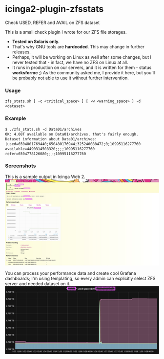 # icinga2-plugin-zfsstats
Check USED, REFER and AVAIL on ZFS dataset

This is a small check plugin I wrote for our ZFS file storages.
* **Tested on Solaris only.**
* That's why GNU tools are **hardcoded**. This may change in further releases.
* Perhaps, it will be working on Linux as well after some changes, but I never tested that - in fact, we have no ZFS on Linux at all.
* It runs in production on our servers, and it is written for them - status **worksforme** ;) As the community asked me, I provide it here, but you'll be probably not able to use it without further intervention.

### Usage
```
zfs_stats.sh [ -c <critical_space> ] [ -w <warning_space> ] -d <dataset>
```

### Example
```
$ ./zfs_stats.sh -d Data01/archives
OK: 4.08T available on Data01/archives, that's fairly enough.
Dataset information about Data01/archives:
|used=6504801769440;650480176944;325240088472;0;10995116277760 available=4490314508320;;;;10995116277760 refer=6504778126080;;;;10995116277760
```

### Screenshots
This is a sample output in Icinga Web 2.
![Screenshot: ZFS Dataset Stats Check in Icinga 2](img/zfsstats-IcingaWeb2.jpg)

You can process your performance data and create cool Grafana dashboards; I'm using templating, so every admin can explicitly select ZFS server and needed dataset on it.
![Screenshot: ZFS Dataset Stats Check in Grafana](img/zfsstats-Grafana.jpg)
